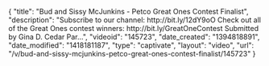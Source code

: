 {
    "title": "Bud and Sissy McJunkins - Petco Great Ones Contest Finalist",
    "description": "Subscribe to our channel: http:\/\/bit.ly\/12dY9oO Check out all of the Great Ones contest winners: http:\/\/bit.ly\/GreatOneContest Submitted by Gina D. Cedar Par...",
    "videoid": "145723",
    "date_created": "1394818891",
    "date_modified": "1418181187",
    "type": "captivate",
    "layout": "video",
    "url": "\/v\/bud-and-sissy-mcjunkins-petco-great-ones-contest-finalist\/145723"
}